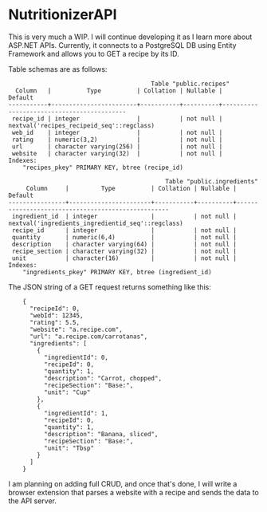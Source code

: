 # NutritionizerAPI

This is very much a WIP.  I will continue developing it as I learn more about ASP.NET APIs.  Currently, it connects to a PostgreSQL DB using Entity Framework and allows you to GET a recipe by its ID.

Table schemas are as follows:
```
                                        Table "public.recipes"
  Column   |          Type          | Collation | Nullable |                  Default
-----------+------------------------+-----------+----------+-------------------------------------------
 recipe_id | integer                |           | not null | nextval('recipes_recipeid_seq'::regclass)
 web_id    | integer                |           | not null |
 rating    | numeric(3,2)           |           | not null |
 url       | character varying(256) |           | not null |
 website   | character varying(32)  |           | not null |
Indexes:
    "recipes_pkey" PRIMARY KEY, btree (recipe_id)
```
```
                                            Table "public.ingredients"
     Column     |         Type          | Collation | Nullable |                      Default
----------------+-----------------------+-----------+----------+---------------------------------------------------
 ingredient_id  | integer               |           | not null | nextval('ingredients_ingredientid_seq'::regclass)
 recipe_id      | integer               |           | not null |
 quantity       | numeric(6,4)          |           | not null |
 description    | character varying(64) |           | not null |
 recipe_section | character varying(32) |           | not null |
 unit           | character(16)         |           | not null |
Indexes:
    "ingredients_pkey" PRIMARY KEY, btree (ingredient_id)
```

The JSON string of a GET request returns something like this:
```
    {
      "recipeId": 0,
      "webId": 12345,
      "rating": 5.5,
      "website": "a.recipe.com",
      "url": "a.recipe.com/carrotanas",
      "ingredients": [
        {
          "ingredientId": 0,
          "recipeId": 0,
          "quantity": 1,
          "description": "Carrot, chopped",
          "recipeSection": "Base:",
          "unit": "Cup"
        },
        {
          "ingredientId": 1,
          "recipeId": 0,
          "quantity": 1,
          "description": "Banana, sliced",
          "recipeSection": "Base:",
          "unit": "Tbsp"
        }
      ]
    }
```

I am planning on adding full CRUD, and once that's done, I will write a browser extension that parses a website with a recipe and sends the data to the API server.
